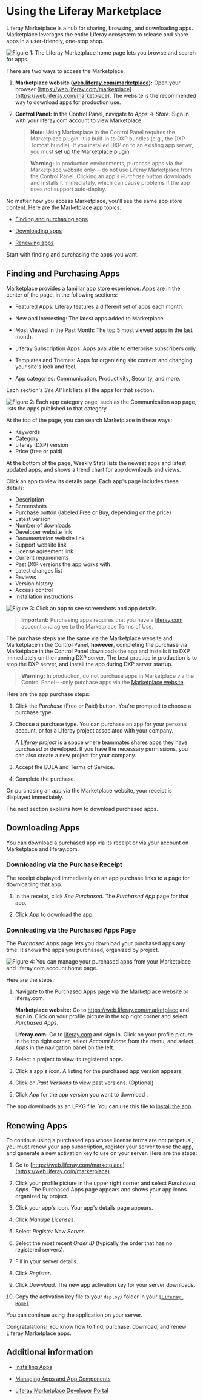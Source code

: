 # Using the Liferay Marketplace 

Liferay Marketplace is a hub for sharing, browsing, and downloading apps. Marketplace leverages the entire Liferay ecosystem to release and share apps in a user-friendly, one-stop shop.

![Figure 1: The Liferay Marketplace home page lets you browse and search for apps.](./using-the-liferay-marketplace/marketplace-homepage.png)

There are two ways to access the Marketplace.

1. **Marketplace website ([web.liferay.com/marketplace](https://web.liferay.com/marketplace)):** Open your browser [https://web.liferay.com/marketplace](https://web.liferay.com/marketplace). The website is the recommended way to download apps for production use.

2. **Control Panel:** In the Control Panel, navigate to *Apps* &rarr; *Store*. Sign in with your liferay.com account to view Marketplace.

    > **Note:** Using Marketplace in the Control Panel requires the Marketplace plugin. It is built-in to DXP bundles (e.g., the DXP Tomcat bundle). If you installed DXP on to an existing app server, you must [set up the Marketplace plugin](..\..\..\installation-and-upgrades\01-installing-liferay-dxp\09-setting-up-marketplace.md).

    > **Warning:** In production environments, purchase apps via the Marketplace website only---do not use Liferay Marketplace from the Control Panel. Clicking an app's *Purchase* button downloads and installs it immediately, which can cause problems if the app does not support auto-deploy.

No matter how you access Marketplace, you'll see the same app store content. Here are the Marketplace app topics:

- [Finding and purchasing apps](#finding-and-purchasing-apps)

- [Downloading apps](#downloading-apps)

- [Renewing apps](#renewing-apps)

Start with finding and purchasing the apps you want.

## Finding and Purchasing Apps

Marketplace provides a familiar app store experience. Apps are in the center of the page, in the following sections:

- Featured Apps: Liferay features a different set of apps each month.

- New and Interesting: The latest apps added to Marketplace.

- Most Viewed in the Past Month: The top 5 most viewed apps in the last month.

- Liferay Subscription Apps: Apps available to enterprise subscribers only.

- Templates and Themes: Apps for organizing site content and changing your site's look and feel.

- App categories: Communication, Productivity, Security, and more.

Each section's *See All* link lists all the apps for that section.

![Figure 2: Each app category page, such as the Communication app page, lists the apps published to that category.](./using-the-liferay-marketplace/marketplace-category-see-all.png)

At the top of the page, you can search Marketplace in these ways:

- Keywords
- Category
- Liferay (DXP) version
- Price (free or paid)

At the bottom of the page, Weekly Stats lists the newest apps and latest updated apps, and shows a trend chart for app downloads and views.

Click an app to view its details page. Each app's page includes these details:

- Description
- Screenshots
- Purchase button (labeled Free or Buy, depending on the price)
- Latest version
- Number of downloads
- Developer website link
- Documentation website link
- Support website link
- License agreement link
- Current requirements
- Past DXP versions the app works with
- Latest changes list
- Reviews 
- Version history 
- Access control 
- Installation instructions

![Figure 3: Click an app to see screenshots and app details.](./using-the-liferay-marketplace/marketplace-app-details.png)

> **Important:** Purchasing apps requires that you have a [liferay.com](https://www.liferay.com) account and agree to the Marketplace Terms of Use.

The purchase steps are the same via the Marketplace website and Marketplace in the Control Panel, **however**, completing the purchase via Marketplace in the Control Panel downloads the app and installs it to DXP immediately on the running DXP server. The best practice in production is to stop the DXP server,  and install the app during DXP server startup.

> **Warning:** In production, do not purchase apps in Marketplace via the Control Panel---only purchase apps via the [Marketplace website](https://web.liferay.com/marketplace).

Here are the app purchase steps:

1. Click the *Purchase* (Free or Paid) button. You're prompted to choose a purchase type.

1. Choose a purchase type. You can purchase an app for your personal account, or for a Liferay project associated with your company.

    A *Liferay project* is a space where teammates shares apps they have purchased or developed. If you have the necessary permissions, you can also create a new project for your company.

1. Accept the EULA and Terms of Service.

1. Complete the purchase.

On purchasing an app via the Marketplace website, your receipt is displayed immediately. 

The next section explains how to download purchased apps.

## Downloading Apps

You can download a purchased app via its receipt or via your account on Marketplace and liferay.com. 

### Downloading via the Purchase Receipt

The receipt displayed immediately on an app purchase links to a page for downloading that app.

1. In the receipt, click *See Purchased*. The *Purchased App* page for that app.

1. Click *App* to download the app.

### Downloading via the Purchased Apps Page 

The *Purchased Apps* page lets you download your purchased apps any time. It shows the apps you purchased, organized by project.

![Figure 4: You can manage your purchased apps from your Marketplace and liferay.com account home page.](./using-the-liferay-marketplace/marketplace-purchased-apps.png)

Here are the steps:

1. Navigate to the Purchased Apps page via the Marketplace website or liferay.com. 

    **Marketplace website:** Go to https://web.liferay.com/marketplace and sign in. Click on your profile picture in the top right corner and select *Purchased Apps*. 

    **Liferay.com:** Go to [liferay.com](https://www.liferay.com) and sign in. Click on your profile picture in the top right corner, select *Account Home* from the menu, and select *Apps* in the navigation panel on the left.

1. Select a project to view its registered apps.

1. Click a app's icon. A listing for the purchased app version appears. 

1. Click on *Past Versions* to view past versions. (Optional)

1.  Click *App* for the app version you want to download .

The app downloads as an LPKG file. You can use this file to [install the app](./03-installing-apps.md).

## Renewing Apps

To continue using a purchased app whose license terms are not perpetual, you must renew your app subscription, register your server to use the app, and generate a new activation key to use on your server. Here are the steps:

1. Go to [https://web.liferay.com/marketplace](https://web.liferay.com/marketplace). 

1. Click your profile picture in the upper right corner and select *Purchased Apps*. The Purchased Apps page appears and shows your app icons organized by project.

1. Click your app's icon. Your app's details page appears.

1. Click *Manage Licenses*.

1. Select *Register New Server*.

1. Select the most recent *Order ID* (typically the order that has no registered servers).

1. Fill in your server details.

1. Click *Register*.

1. Click *Download*. The new app activation key for your server downloads.

1. Copy the activation key file to your `deploy/` folder in your [`[Liferay Home]`](../../../installation-and-upgrades/14-reference/01-liferay-home.md).

You can continue using the application on your server.

Congratulations! You know how to find, purchase, download, and renew Liferay Marketplace apps.

## Additional information

- [Installing Apps](./03-installing-apps.md)

- [Managing Apps and App Components](./04-managing-apps-and-app-components.md)

- [Liferay Marketplace Developer Portal]((https://marketplace.liferay.dev/))
